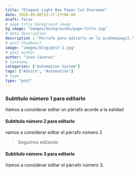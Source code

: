 ```yaml
---
title: "Elegant Light Box Paper Cut Dioramas"
date: 2020-09-06T15:27:17+06:00
draft: false
# page title background image
bg_image: "images/backgrounds/page-title.jpg"
# meta description
description : "Párrafo para editarlo en la academiaagil."
# post thumbnail
image: "images/blog/post-1.jpg"
# post author
author: "José Cáceres"
# taxonomy
categories: ["Automation System"]
tags: ["Advice", "Automation"]
# type
type: "post"
---
```


### Subtítulo número 1 para editarlo

Vamos a considerar editar un párrafo acorde a la ealidad


#### Subtítulo número 2 para editarlo
vamos a considerar editar el párrafo número 2

> Seguimos editando

#### Subtítulo número 3 para editarlo

Vamos a considerar editar el párrafo número 3.